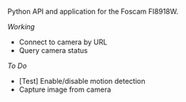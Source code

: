 Python API and application for the Foscam FI8918W.

_Working_
* Connect to camera by URL
* Query camera status

_To Do_
* [Test] Enable/disable motion detection
* Capture image from camera
